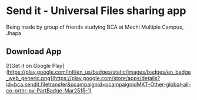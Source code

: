 # Send it - Universal Files sharing app

<p>Being made by group of friends studying BCA at Mechi Multiple Campus, Jhapa </p>

## Download App
[![Get it on Google Play](https://play.google.com/intl/en_us/badges/static/images/badges/en_badge_web_generic.png](https://play.google.com/store/apps/details?id=bca.sendit.filetransfer&pcampaignid=pcampaignidMKT-Other-global-all-co-prtnr-py-PartBadge-Mar2515-1)

